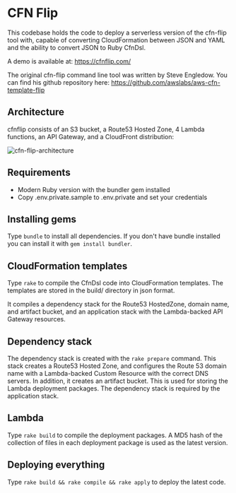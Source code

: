 # CFN Flip

This codebase holds the code to deploy a serverless version of the
cfn-flip tool with, capable of converting CloudFormation between JSON
and YAML and the ability to convert JSON to Ruby CfnDsl.

A demo is available at: https://cfnflip.com/

The original cfn-flip command line tool was written by Steve Engledow.
You can find his github repository here: https://github.com/awslabs/aws-cfn-template-flip

## Architecture

cfnflip consists of an S3 bucket, a Route53 Hosted Zone, 4 Lambda functions,
an API Gateway, and a CloudFront distribution:

![cfn-flip-architecture](https://assets.cfnflip.com/cfnflip-architecture-800.png "cfnflip.com architecture")

## Requirements

- Modern Ruby version with the bundler gem installed
- Copy .env.private.sample to .env.private and set your credentials

## Installing gems

Type `bundle` to install all dependencies. If you don't have bundle installed
you can install it with `gem install bundler`.

## CloudFormation templates

Type `rake` to compile the CfnDsl code into CloudFormation templates.
The templates are stored in the build/ directory in json format.

It compiles a dependency stack for the Route53 HostedZone, domain name, and
artifact bucket, and an application stack with the Lambda-backed API Gateway
resources.

## Dependency stack

The dependency stack is created with the `rake prepare` command. This stack
creates a Route53 Hosted Zone, and configures the Route 53 domain name with
a Lambda-backed Custom Resource with the correct DNS servers. In addition,
it creates an artifact bucket. This is used for storing the Lambda
deployment packages. The dependency stack is required by the application
stack.

## Lambda

Type `rake build` to compile the deployment packages. A MD5 hash of the
collection of files in each deployment package is used as the latest
version.

## Deploying everything

Type `rake build && rake compile && rake apply` to deploy the latest code.
